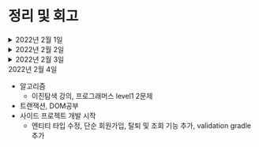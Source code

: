 # 정리 및 회고


<details markdown="1">

<summary>2022년 2월 1일</summary>

- 알고리즘 </br>
  - 이코테 9문제 풀이, 프로그래머스 12문제 </br>
- 스프링 </br>
  - JPA 영속성, 엔티티, 매핑연관관계 복습
</details>

<details markdown="1">

<summary>2022년 2월 2일</summary>

- 알고리즘 </br>
  - 이코테 4문제 풀이, 프로그래머스 5문제 </br>
- 스프링 </br>
  - 엔티티 매핑
  - 연관관계 매핑 기초
  - 다양한 연관관계 매핑
  - 고급 매핑
  - 프록시와 연관관계 관리
  - 객체지향 쿼리 언어 - 기본문법
  - 객체지향 쿼리 언어 - 중급문법
</details>

<details markdown="1">

<summary>2022년 2월 3일</summary>

- 알고리즘 </br>
  - 이코테 9문제 풀이, 프로그래머스 12문제 </br>
- 트랜잭션, DOM공부 </br>
- 사이드 프로젝트 설계 </br>
</details>

<summary>2022년 2월 4일</summary>

- 알고리즘 </br>
  - 이진탐색 강의, 프로그래머스 level1 2문제 </br>
- 트랜잭션, DOM공부 </br>
- 사이드 프로젝트 개발 시작 </br>
  - 엔티티 타입 수정, 단순 회원가입, 탈퇴 및 조회 기능 추가, validation gradle 추가
</details>